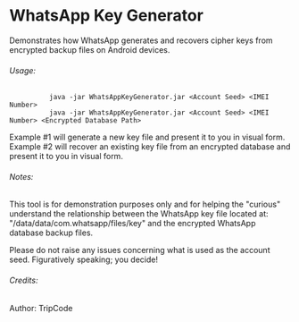 # WhatsApp Key Generator
Demonstrates how WhatsApp generates and recovers cipher keys from encrypted backup files on Android devices.  


###### Usage:

              java -jar WhatsAppKeyGenerator.jar <Account Seed> <IMEI Number>  
              java -jar WhatsAppKeyGenerator.jar <Account Seed> <IMEI Number> <Encrypted Database Path>  
  
  Example #1 will generate a new key file and present it to you in visual form.  
  Example #2 will recover an existing key file from an encrypted database and present it to you in visual form.  
    
    
  
###### Notes:
  
  This tool is for demonstration purposes only and for helping the "curious" understand the relationship between the WhatsApp key file located at: "/data/data/com.whatsapp/files/key" and the encrypted WhatsApp database backup files.  
    
  Please do not raise any issues concerning what is used as the account seed. Figuratively speaking; you decide!
  
  

###### Credits:
 Author: TripCode
